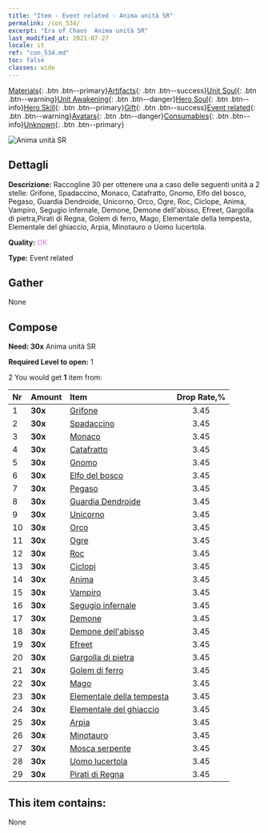 ```yaml
---
title: "Item - Event related - Anima unità SR"
permalink: /con_534/
excerpt: "Era of Chaos  Anima unità SR"
last_modified_at: 2021-07-27
locale: it
ref: "con_534.md"
toc: false
classes: wide
---
```

 [Materials](/ItemsIT/){: .btn .btn--primary}[Artifacts](/ItemsIT/Artifacts/){: .btn .btn--success}[Unit Soul](/ItemsIT/UnitSoul/){: .btn .btn--warning}[Unit Awakening](/ItemsIT/UnitAwakening/){: .btn .btn--danger}[Hero Soul](/ItemsIT/HeroSoul/){: .btn .btn--info}[Hero Skill](/ItemsIT/HeroSkill/){: .btn .btn--primary}[Gift](/ItemsIT/Gift/){: .btn .btn--success}[Event related](/ItemsIT/Events/){: .btn .btn--warning}[Avatars](/ItemsIT/Avatars/){: .btn .btn--danger}[Consumables](/ItemsIT/Consumables/){: .btn .btn--info}[Unknown](/ItemsIT/Unknown/){: .btn .btn--primary}

 ![Anima unità SR](/images/t/i_10020.png)

## Dettagli
 **Descrizione:** Raccogline 30 per ottenere una a caso delle seguenti unità a 2 stelle: Grifone, Spadaccino, Monaco, Catafratto, Gnomo, Elfo del bosco, Pegaso, Guardia Dendroide, Unicorno, Orco, Ogre, Roc, Ciclope, Anima, Vampiro, Segugio infernale, Demone, Demone dell'abisso, Efreet, Gargolla di pietra,Pirati di Regna, Golem di ferro, Mago, Elementale della tempesta, Elementale del ghiaccio, Arpia, Minotauro o Uomo lucertola.

 **Quality:** <span style="color: #DA70D6">OK</span>

 **Type:** Event related

## Gather

  None

## Compose

 **Need: 30x** Anima unità SR

 **Required Level to open:** 1

 2 You would get **1** item  from:

  | Nr | Amount |     Item    | Drop Rate,% |
  |:---|:-------|:------------|:---------:|
  | 1 |  **30x** | [Grifone](/ItemsIT/unt_192/) | 3.45 | 
  | 2 |  **30x** | [Spadaccino](/ItemsIT/unt_193/) | 3.45 | 
  | 3 |  **30x** | [Monaco](/ItemsIT/unt_194/) | 3.45 | 
  | 4 |  **30x** | [Catafratto](/ItemsIT/unt_195/) | 3.45 | 
  | 5 |  **30x** | [Gnomo](/ItemsIT/unt_200/) | 3.45 | 
  | 6 |  **30x** | [Elfo del bosco](/ItemsIT/unt_201/) | 3.45 | 
  | 7 |  **30x** | [Pegaso](/ItemsIT/unt_202/) | 3.45 | 
  | 8 |  **30x** | [Guardia Dendroide](/ItemsIT/unt_203/) | 3.45 | 
  | 9 |  **30x** | [Unicorno](/ItemsIT/unt_204/) | 3.45 | 
  | 10 |  **30x** | [Orco](/ItemsIT/unt_219/) | 3.45 | 
  | 11 |  **30x** | [Ogre](/ItemsIT/unt_220/) | 3.45 | 
  | 12 |  **30x** | [Roc](/ItemsIT/unt_221/) | 3.45 | 
  | 13 |  **30x** | [Ciclopi](/ItemsIT/unt_222/) | 3.45 | 
  | 14 |  **30x** | [Anima](/ItemsIT/unt_210/) | 3.45 | 
  | 15 |  **30x** | [Vampiro](/ItemsIT/unt_211/) | 3.45 | 
  | 16 |  **30x** | [Segugio infernale](/ItemsIT/unt_228/) | 3.45 | 
  | 17 |  **30x** | [Demone](/ItemsIT/unt_229/) | 3.45 | 
  | 18 |  **30x** | [Demone dell'abisso](/ItemsIT/unt_230/) | 3.45 | 
  | 19 |  **30x** | [Efreet](/ItemsIT/unt_231/) | 3.45 | 
  | 20 |  **30x** | [Gargolla di pietra](/ItemsIT/unt_236/) | 3.45 | 
  | 21 |  **30x** | [Golem di ferro](/ItemsIT/unt_237/) | 3.45 | 
  | 22 |  **30x** | [Mago](/ItemsIT/unt_238/) | 3.45 | 
  | 23 |  **30x** | [Elementale della tempesta](/ItemsIT/unt_263/) | 3.45 | 
  | 24 |  **30x** | [Elementale del ghiaccio](/ItemsIT/unt_264/) | 3.45 | 
  | 25 |  **30x** | [Arpia](/ItemsIT/unt_245/) | 3.45 | 
  | 26 |  **30x** | [Minotauro](/ItemsIT/unt_248/) | 3.45 | 
  | 27 |  **30x** | [Mosca serpente](/ItemsIT/unt_255/) | 3.45 | 
  | 28 |  **30x** | [Uomo lucertola](/ItemsIT/unt_254/) | 3.45 | 
  | 29 |  **30x** | [Pirati di Regna](/ItemsIT/unt_273/) | 3.45 | 


## This item contains:

  None

